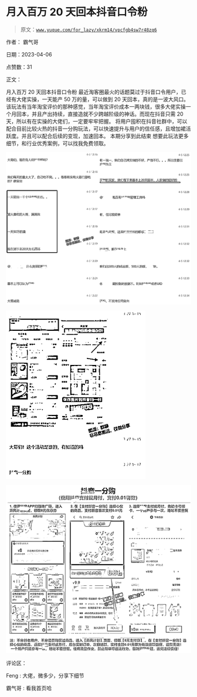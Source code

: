 # 月入百万 20 天回本抖音口令粉

> 原文：[`www.yuque.com/for_lazy/xkrm14/vpcfgb4sw7r48zq6`](https://www.yuque.com/for_lazy/xkrm14/vpcfgb4sw7r48zq6)

作者： 霸气哥

日期：2023-04-06

点赞数：31

正文：

月入百万 20 天回本抖音口令粉 最近淘客圈最火的话题莫过于抖音口令用户，已经有大佬实操，一天能产 50 万的量，可以做到 20 天回本，真的是一波大风口。该玩法有当年淘宝评价的那种感觉，当年淘宝评价成本一两块钱，很多大佬实操一个月回本，并且产出持续，直接造就不少跨越阶级的神话。而现在抖音只需 20 天，所以有在实操的大佬们，一定要牢牢把握。 将用户囤积在抖音社群中，可以配合目前比较火热的抖音一分购玩法，可以快速提升与用户的信任感，且增加裙活跃度。并且可以配合后续的变现，加速回本。 本期分享到此结束 想要此玩法更多细节，和行业优秀案例，可以找我免费领取。

![](img/d8ce83f90312ea24cbed8a7bc449b65f.png)

![](img/79510f39bc4b475acfcfbb7e58d73c25.png)  

![](img/64334c3c1b614c32385f2ecc909c26ab.png)

评论区：

Feng : 大佬，微多少，分享下细节

霸气哥 : 看我首页哈



